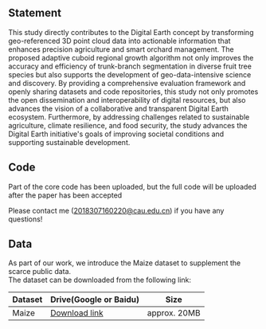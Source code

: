 ## Statement
This study directly contributes to the Digital Earth concept by transforming geo-referenced 3D point cloud data into actionable information that enhances precision agriculture and smart orchard management. The proposed adaptive cuboid regional growth algorithm not only improves the accuracy and efficiency of trunk-branch segmentation in diverse fruit tree species but also supports the development of geo-data-intensive science and discovery. By providing a comprehensive evaluation framework and openly sharing datasets and code repositories, this study not only promotes the open dissemination and interoperability of digital resources, but also advances the vision of a collaborative and transparent Digital Earth ecosystem. Furthermore, by addressing challenges related to sustainable agriculture, climate resilience, and food security, the study advances the Digital Earth initiative's goals of improving societal conditions and supporting sustainable development.

## Code
Part of the core code has been uploaded, but the full code will be uploaded after the paper has been accepted

Please contact me (2018307160220@cau.edu.cn) if you have any questions!


## Data

As part of our work, we introduce the Maize dataset to supplement the scarce public data.  
The dataset can be downloaded from the following link:

| Dataset | Drive(Google or Baidu) | Size |
|---------|--------------|------|
| Maize   | [Download link](https://docs.google.com/forms/d/e/1FAIpQLSf-XXJsTLaxhjt9Yj6P7dBl_dyrmK1TigCTkMPytzFntNSx9A/viewform?usp=dialog) | approx. 20MB |

